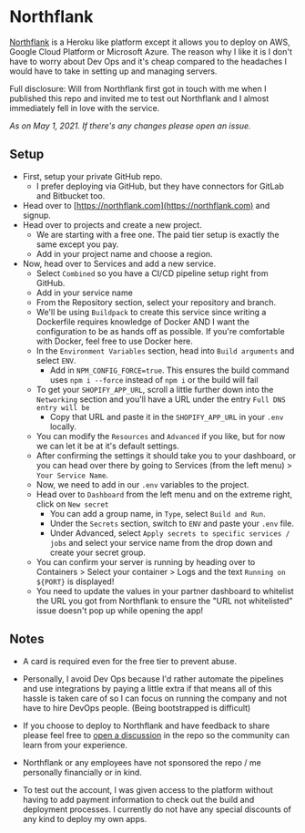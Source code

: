# Northflank

[Northflank](https://northflank.com) is a Heroku like platform except it allows you to deploy on AWS, Google Cloud Platform or Microsoft Azure. The reason why I like it is I don't have to worry about Dev Ops and it's cheap compared to the headaches I would have to take in setting up and managing servers.

Full disclosure: Will from Northflank first got in touch with me when I published this repo and invited me to test out Northflank and I almost immediately fell in love with the service.

_As on May 1, 2021. If there's any changes please open an issue._

## Setup

- First, setup your private GitHub repo.
    - I prefer deploying via GitHub, but they have connectors for GitLab and Bitbucket too.
- Head over to [https://northflank.com](https://northflank.com) and signup.
- Head over to projects and create a new project.
    - We are starting with a free one. The paid tier setup is exactly the same except you pay.
    - Add in your project name and choose a region.
- Now, head over to Services and add a new service.
    - Select `Combined` so you have a CI/CD pipeline setup right from GitHub.
    - Add in your service name
    - From the Repository section, select your repository and branch.
    - We'll be using `Buildpack` to create this service since writing a Dockerfile requires knowledge of Docker AND I want the configuration to be as hands off as possible. If you're comfortable with Docker, feel free to use Docker here.
    - In the `Environment Variables` section, head into `Build arguments` and select `ENV`.
        - Add in `NPM_CONFIG_FORCE=true`. This ensures the build command uses `npm i --force` instead of `npm i` or the build will fail 
    - To get your `SHOPIFY_APP_URL`, scroll a little further down into the `Networking` section and you'll have a URL under the entry `Full DNS entry will be`
        - Copy that URL and paste it in the `SHOPIFY_APP_URL` in your `.env` locally.
    - You can modify the `Resources` and `Advanced` if you like, but for now we can let it be at it's default settings.
    - After confirming the settings it should take you to your dashboard, or you can head over there by going to Services (from the left menu) > `Your Service Name`.
    - Now, we need to add in our `.env` variables to the project.
    - Head over to `Dashboard` from the left menu and on the extreme right, click on `New secret`
        - You can add a group name, in `Type`, select `Build and Run`.
        - Under the `Secrets` section, switch to `ENV` and paste your `.env` file.
        - Under Advanced, select `Apply secrets to specific services / jobs` and select your service name from the drop down and create your secret group.
    - You can confirm your server is running by heading over to Containers > Select your container > Logs and the text `Running on  ${PORT}` is displayed!
    - You need to update the values in your partner dashboard to whitelist the URL you got from Northflank to ensure the "URL not whitelisted" issue doesn't pop up while opening the app!

## Notes
- A card is required even for the free tier to prevent abuse.
- Personally, I avoid Dev Ops because I'd rather automate the pipelines and use integrations by paying a little extra if that means all of this hassle is taken care of so I can focus on running the company and not have to hire DevOps people. (Being bootstrapped is difficult)
- If you choose to deploy to Northflank and have feedback to share please feel free to [open a discussion](https://github.com/kinngh/shopify-express-mongodb-app/discussions) in the repo so the community can learn from your experience.

- Northflank or any employees have not sponsored the repo / me personally financially or in kind.
- To test out the account, I was given access to the platform without having to add payment information to check out the build and deployment processes. I currently do not have any special discounts of any kind to deploy my own apps.